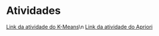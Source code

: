 # Atividades

[Link da atividade do K-Means](https://colab.research.google.com/drive/1ADAv2hO76kdkaztcadISqMdliUkOSHju?usp=sharing)\n
[Link da atividade do Apriori](https://colab.research.google.com/drive/15TnGwfUKu4qyjj9AYyNZPXG9Zaaf8jmU?usp=sharing)
